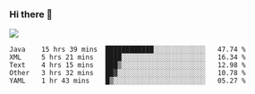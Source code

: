### Hi there 👋
![](https://github-readme-stats.vercel.app/api?username=tuichenchuxin)
<!--START_SECTION:waka-->
```text
Java    15 hrs 39 mins  ████████████░░░░░░░░░░░░░   47.74 % 
XML     5 hrs 21 mins   ████░░░░░░░░░░░░░░░░░░░░░   16.34 % 
Text    4 hrs 15 mins   ███▒░░░░░░░░░░░░░░░░░░░░░   12.98 % 
Other   3 hrs 32 mins   ██▓░░░░░░░░░░░░░░░░░░░░░░   10.78 % 
YAML    1 hr 43 mins    █▒░░░░░░░░░░░░░░░░░░░░░░░   05.27 % 
```
<!--END_SECTION:waka-->
